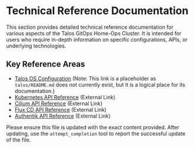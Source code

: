 # Technical Reference Documentation

This section provides detailed technical reference documentation for various aspects of the Talos GitOps Home-Ops Cluster. It is intended for users who require in-depth information on specific configurations, APIs, or underlying technologies.

## Key Reference Areas

- [Talos OS Configuration](../../talos/README.md) (Note: This link is a placeholder as `talos/README.md` does not currently exist, but it is a logical place for its documentation.)
- [Kubernetes API Reference](https://kubernetes.io/docs/reference/kubernetes-api/) (External Link)
- [Cilium API Reference](https://docs.cilium.io/en/stable/api/) (External Link)
- [Flux CD API Reference](https://fluxcd.io/flux/components/) (External Link)
- [Authentik API Reference](https://goauthentik.io/docs/api/) (External Link)

Please ensure this file is updated with the exact content provided. After updating, use the `attempt_completion` tool to report the successful update of the file.
